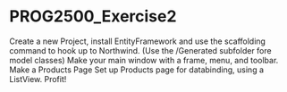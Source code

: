 # PROG2500_Exercise2
Create a new Project, install EntityFramework and use the scaffolding command to hook up to Northwind. (Use the /Generated subfolder fore model classes)
Make your main window with a frame, menu, and toolbar.
Make a Products Page
Set up Products page for databinding, using a ListView.
Profit!
